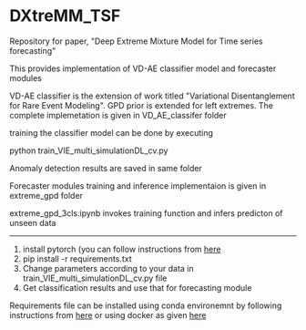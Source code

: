 # DXtreMM_TSF

Repository for paper, "Deep Extreme Mixture Model for Time series forecasting"

This provides implementation of VD-AE classifier model and forecaster modules

VD-AE classifier is the extension of work titled "Variational Disentanglement for Rare Event Modeling". GPD prior is extended for left extremes. The complete implemetation is given in VD_AE_classifer folder

training the classifier model can be done by executing

python train_VIE_multi_simulationDL_cv.py

Anomaly detection results are saved in same folder

Forecaster modules training and inference implementaion is given in extreme_gpd folder

extreme_gpd_3cls.ipynb invokes training function and infers predicton of unseen data

-----------------------
1. install pytorch (you can follow instructions from [here](https://pytorch.org/get-started/locally/)
2. pip install -r requirements.txt
3. Change parameters according to your data in train_VIE_multi_simulationDL_cv.py file
4. Get classification results and use that for forecasting module

Requirements file can be installed using conda environemnt by following instructions from [here]([https://conda.io/projects/conda/en/latest/user-guide/tasks/manage-environments.html]) or using docker as given [here]([https://docs.nvidia.com/datacenter/cloud-native/container-toolkit/install-guide.html])
 

